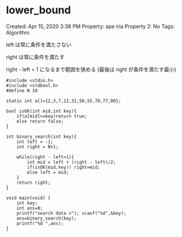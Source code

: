 # lower_bound

Created: Apr 15, 2020 3:38 PM
Property: ape iria
Property 2: No
Tags: Algorithm

left は常に条件を満たさない

right は常に条件を満たす

right - left = 1 になるまで範囲を狭める (最後は right が条件を満たす最小)

    #include <stdio.h>
    #include <stdbool.h>
    #define N 10
    
    static int a[]={2,3,7,11,31,50,55,70,77,80};
    
    bool isOK(int mid,int key){
        if(a[mid]>=key)return true;
        else return false;
    }
    
    int binary_search(int key){
        int left = -1;
        int right = N+1;
    
        while(right - left>1){
            int mid = left + (right - left)/2;
            if(isOK(mid,key)) right=mid;
            else left = mid;
        }
        return right;
    }
    
    void main(void) {
        int key;
        int ans=0;
        printf("search data >"); scanf("%d",&key);
        ans=binary_search(key);
        printf("%d ",ans);
    }